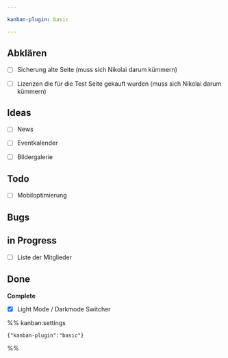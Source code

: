 ```yaml
---

kanban-plugin: basic

---
```


## Abklären

- [ ] Sicherung alte Seite (muss sich Nikolai darum kümmern)
- [ ] Lizenzen die für die Test Seite gekauft wurden (muss sich Nikolai darum kümmern)


## Ideas

- [ ] News
- [ ] Eventkalender
- [ ] Bildergalerie


## Todo

- [ ] Mobiloptimierung


## Bugs



## in Progress

- [ ] Liste der Mitglieder


## Done

**Complete**
- [x] Light Mode / Darkmode Switcher




%% kanban:settings
```
{"kanban-plugin":"basic"}
```
%%